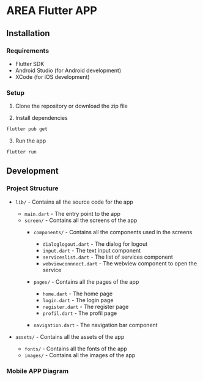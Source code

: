 # AREA Flutter APP

## Installation

### Requirements

- Flutter SDK
- Android Studio (for Android development)
- XCode (for iOS development)

### Setup

1. Clone the repository or download the zip file


2. Install dependencies

```bash
flutter pub get
```

3. Run the app

```bash
flutter run
```

## Development

### Project Structure

- `lib/` - Contains all the source code for the app
  - `main.dart` - The entry point to the app
  - `screen/` - Contains all the screens of the app
    - `components/` - Contains all the components used in the screens
        - `dialoglogout.dart` - The dialog for logout
        - `input.dart` - The text input component
        - `serviceslist.dart` - The list of services component
        - `webviewconnnect.dart` - The webview component to open the service

    - `pages/` - Contains all the pages of the app
        - `home.dart` - The home page
        - `login.dart` - The login page
        - `register.dart` - The register page
        - `profil.dart` - The profil page

    - `navigation.dart` - The navigation bar component

- `assets/` - Contains all the assets of the app
  - `fonts/` - Contains all the fonts of the app
  - `images/` - Contains all the images of the app

### Mobile APP Diagram


